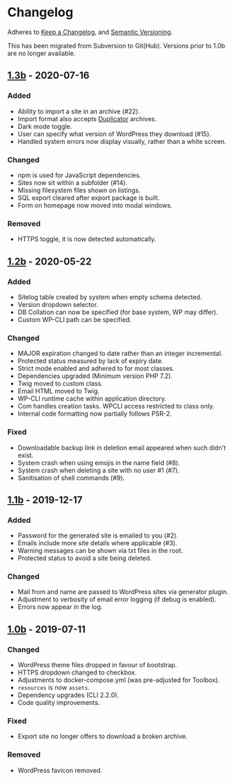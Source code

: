 # Changelog
Adheres to [Keep a Changelog][KC], and [Semantic Versioning][SV].

This has been migrated from Subversion to Git(Hub). Versions prior to 1.0b are
no longer available.

## [1.3b] - 2020-07-16
### Added
- Ability to import a site in an archive (#22).
- Import format also accepts [Duplicator](https://wordpress.org/plugins/duplicator/) archives.
- Dark mode toggle.
- User can specify what version of WordPress they download (#15).
- Handled system errors now display visually, rather than a white screen.

### Changed
- npm is used for JavaScript dependencies.
- Sites now sit within a subfolder (#14).
- Missing filesystem files shown on listings.
- SQL export cleared after export package is built.
- Form on homepage now moved into modal windows.

### Removed
- HTTPS toggle, it is now detected automatically.

## [1.2b] - 2020-05-22
### Added
- Sitelog table created by system when empty schema detected.
- Version dropdown selector.
- DB Collation can now be specified (for base system, WP may differ).
- Custom WP-CLI path can be specified.

### Changed
- MAJOR expiration changed to date rather than an integer incremental.
- Protected status measured by lack of expiry date.
- Strict mode enabled and adhered to for most classes.
- Dependencies upgraded (Minimum version PHP 7.2).
- Twig moved to custom class.
- Email HTML moved to Twig.
- WP-CLI runtime cache within application directory.
- Com handles creation tasks. WPCLI access restricted to class only.
- Internal code formatting now partially follows PSR-2.

### Fixed
- Downloadable backup link in deletion email appeared when such didn't exist.
- System crash when using emojis in the name field (#8).
- System crash when deleting a site with no user #1 (#7).
- Sanitisation of shell commands (#9).

## [1.1b] - 2019-12-17
### Added
- Password for the generated site is emailed to you (#2).
- Emails include more site details where applicable (#3).
- Warning messages can be shown via txt files in the root.
- Protected status to avoid a site being deleted.

### Changed
- Mail from and name are passed to WordPress sites via generator plugin.
- Adjustment to verbosity of email error logging (if debug is enabled).
- Errors now appear in the log.

## [1.0b] - 2019-07-11
### Changed
- WordPress theme files dropped in favour of bootstrap.
- HTTPS dropdown changed to checkbox.
- Adjustments to docker-compose.yml (was pre-adjusted for Toolbox).
- `resources` is now `assets`.
- Dependency upgrades (CLI 2.2.0).
- Code quality improvements.

### Fixed
- Export site no longer offers to download a broken archive.

### Removed
- WordPress favicon removed.

[KC]:   https://keepachangelog.com/en/1.0.0/
[SV]:   https://semver.org/spec/v2.0.0.html
[1.0b]: https://github.com/bredigital/wordpress-generator/releases/tag/1.0b
[1.1b]: https://github.com/bredigital/wordpress-generator/releases/tag/1.1b
[1.2b]: https://github.com/bredigital/wordpress-generator/releases/tag/1.2b
[1.3b]: https://github.com/bredigital/wordpress-generator/releases/tag/1.3b
